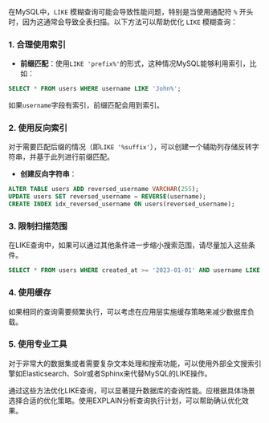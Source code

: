 在MySQL中，`LIKE` 模糊查询可能会导致性能问题，特别是当使用通配符 `%` 开头时，因为这通常会导致全表扫描。以下方法可以帮助优化 `LIKE` 模糊查询：

### 1. 合理使用索引
+ **前缀匹配**：使用`LIKE 'prefix%'`的形式，这种情况MySQL能够利用索引，比如：

```sql
SELECT * FROM users WHERE username LIKE 'John%';
```

如果`username`字段有索引，前缀匹配会用到索引。

### 2. 使用反向索引
对于需要匹配后缀的情况（即`LIKE '%suffix'`），可以创建一个辅助列存储反转字符串，并基于此列进行前缀匹配。

+ **创建反向字符串**：

```sql
ALTER TABLE users ADD reversed_username VARCHAR(255);  
UPDATE users SET reversed_username = REVERSE(username);  
CREATE INDEX idx_reversed_username ON users(reversed_username);
```

### 3. 限制扫描范围
在LIKE查询中，如果可以通过其他条件进一步缩小搜索范围，请尽量加入这些条件。

```sql
SELECT * FROM users WHERE created_at >= '2023-01-01' AND username LIKE 'John%';
```

### 4. 使用缓存
如果相同的查询需要频繁执行，可以考虑在应用层实施缓存策略来减少数据库负载。

### 5. 使用专业工具
对于非常大的数据集或者需要复杂文本处理和搜索功能，可以使用外部全文搜索引擎如Elasticsearch、Solr或者Sphinx来代替MySQL的LIKE操作。

通过这些方法优化LIKE查询，可以显著提升数据库的查询性能。应根据具体场景选择合适的优化策略。使用EXPLAIN分析查询执行计划，可以帮助确认优化效果。

